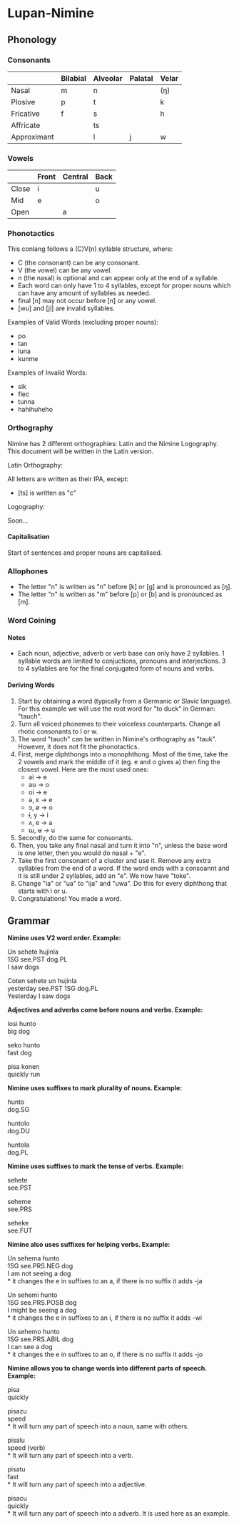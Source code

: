 # Lupan-Nimine
 
## Phonology

### Consonants

|             | Bilabial | Alveolar | Palatal | Velar |
|-------------|----------|----------|---------|-------|
| Nasal       | m        | n        |         | (ŋ)   |
| Plosive     | p        | t        |         | k     |
| Fricative   | f        | s        |         | h     |
| Affricate   |          | ts       |         |       |
| Approximant |          | l        | j       | w     |

### Vowels

|           | Front | Central | Back |
|-----------|-------|---------|------|
| Close     | i     |         | u    |
| Mid       | e     |         | o    |
| Open      |       | a       |      |

### Phonotactics

This conlang follows a (C)V(n) syllable structure, where:

* C (the consonant) can be any consonant.
* V (the vowel) can be any vowel.
* n (the nasal) is optional and can appear only at the end of a syllable.
* Each word can only have 1 to 4 syllables, except for proper nouns which can have any amount of syllables as needed.
* final [n] may not occur before [n] or any vowel.
* [wu] and [ji] are invalid syllables.

Examples of Valid Words (excluding proper nouns):

* po
* tan
* luna
* kunme

Examples of Invalid Words:

* sik
* flec
* tunna
* hahihuheho

### Orthography

Nimine has 2 different orthographies: Latin and the Nimine Logography. This document will be written in the Latin version.

Latin Orthography:

All letters are written as their IPA, except:
* [ts] is written as "c"

Logography:

Soon...

#### Capitalisation

Start of sentences and proper nouns are capitalised.

### Allophones

* The letter "n" is written as "n" before [k] or [g] and is pronounced as [ŋ].
* The letter "n" is written as "m" before [p] or [b] and is pronounced as [m].

### Word Coining

#### Notes

* Each noun, adjective, adverb or verb base can only have 2 syllables. 1 syllable words are limited to conjuctions, pronouns and interjections. 3 to 4 syllables are for the final conjugated form of nouns and verbs.

#### Deriving Words

1. Start by obtaining a word (typically from a Germanic or Slavic language). For this example we will use the root word for "to duck" in German: "tauch".
2. Turn all voiced phonemes to their voiceless counterparts. Change all rhotic consonants to l or w.
3. The word "tauch" can be written in Nimine's orthography as "tauk". However, it does not fit the phonotactics.
4. First, merge diphthongs into a monophthong. Most of the time, take the 2 vowels and mark the middle of it (eg. e and o gives ə) then fing the closest vowel. Here are the most used ones:
   * ai -> e
   * au -> o
   * oi -> e
   * ə, ɛ -> e
   * ɔ, ø -> o
   * ɨ, y -> i
   * ʌ, ɐ -> a
   * ɯ, ʉ -> u
5. Secondly, do the same for consonants.
6. Then, you take any final nasal and turn it into "n", unless the base word is one letter, then you would do nasal + "e".
7. Take the first consonant of a cluster and use it. Remove any extra syllables from the end of a word. If the word ends with a consoannt and it is still under 2 syllables, add an "e". We now have "toke".
8. Change "ia" or "ua" to "ija" and "uwa". Do this for every diphthong that starts with i or u.
9. Congratulations! You made a word.

## Grammar

**Nimine uses V2 word order. Example:**

Un sehete hujinla  
1SG see.PST dog.PL  
I saw dogs

Coten sehete un hujinla  
yesterday see.PST 1SG dog.PL  
Yesterday I saw dogs

**Adjectives and adverbs come before nouns and verbs. Example:**

losi hunto  
big dog

seko hunto  
fast dog

pisa konen  
quickly run

**Nimine uses suffixes to mark plurality of nouns. Example:**

hunto   
dog.SG

huntolo  
dog.DU

huntola  
dog.PL

**Nimine uses suffixes to mark the tense of verbs. Example:**

sehete  
see.PST

seheme  
see.PRS

seheke  
see.FUT

**Nimine also uses suffixes for helping verbs. Example:**

Un sehema hunto  
1SG see.PRS.NEG dog  
I am not seeing a dog  
\* it changes the e in suffixes to an a, if there is no suffix it adds -ja

Un sehemi hunto  
1SG see.PRS.POSB dog  
I might be seeing a dog  
\* it changes the e in suffixes to an i, if there is no suffix it adds -wi

Un sehemo hunto  
1SG see.PRS.ABIL dog  
I can see a dog  
\* it changes the e in suffixes to an o, if there is no suffix it adds -jo

**Nimine allows you to change words into different parts of speech. Example:**

pisa  
quickly

pisazu  
speed  
\* It will turn any part of speech into a noun, same with others.

pisalu  
speed (verb)  
\* It will turn any part of speech into a verb.

pisatu  
fast  
\* It will turn any part of speech into a adjective.

pisacu  
quickly  
\* It will turn any part of speech into a adverb. It is used here as an example.
